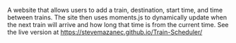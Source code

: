 A website that allows users to add a train, destination, start time, and time between trains. The site then uses moments.js to dynamically update when the next train will arrive and how long that time is from the current time. See the live version at https://stevemazanec.github.io/Train-Scheduler/